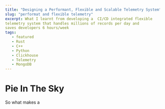 ```yaml
---
title: "Designing a Performant, Flexible and Scalable Telemetry System"
slug: "performat and flexible telemetry"
excerpt: What I learnt from developing a  CI/CD integrated flexible
telemetry system that handles millions of records per day and
saves developers 6 hours/week
tags: 
   - featured
   - Rust
   - C++
   - Python
   - Clickhouse
   - Telemetry
   - MongoDB
---
```


# Pie In The Sky

So what makes a 

# 